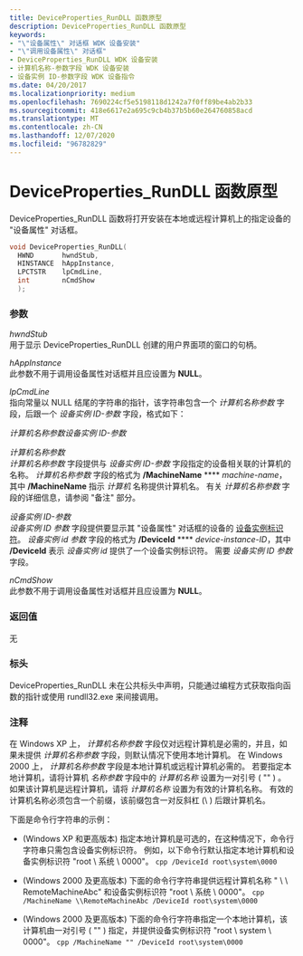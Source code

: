 ```yaml
---
title: DeviceProperties_RunDLL 函数原型
description: DeviceProperties_RunDLL 函数原型
keywords:
- "\"设备属性\" 对话框 WDK 设备安装"
- "\"调用设备属性\" 对话框"
- DeviceProperties_RunDLL WDK 设备安装
- 计算机名称-参数字段 WDK 设备安装
- 设备实例 ID-参数字段 WDK 设备指令
ms.date: 04/20/2017
ms.localizationpriority: medium
ms.openlocfilehash: 7690224cf5e5198118d1242a7f0ff89be4ab2b33
ms.sourcegitcommit: 418e6617e2a695c9cb4b37b5b60e264760858acd
ms.translationtype: MT
ms.contentlocale: zh-CN
ms.lasthandoff: 12/07/2020
ms.locfileid: "96782829"
---
```

# <a name="deviceproperties_rundll-function-prototype"></a>DeviceProperties_RunDLL 函数原型


DeviceProperties_RunDLL 函数将打开安装在本地或远程计算机上的指定设备的 "设备属性" 对话框。

```cpp
void DeviceProperties_RunDLL(
  HWND       hwndStub,
  HINSTANCE  hAppInstance,
  LPCTSTR    lpCmdLine,
  int        nCmdShow
  );
```

### <a name="parameters"></a>参数

<a href="" id="hwndstub"></a>*hwndStub*  
用于显示 DeviceProperties_RunDLL 创建的用户界面项的窗口的句柄。

<a href="" id="happinstance"></a>*hAppInstance*  
此参数不用于调用设备属性对话框并且应设置为 **NULL**。

<a href="" id="lpcmdline"></a>*lpCmdLine*  
指向常量以 NULL 结尾的字符串的指针，该字符串包含一个 *计算机名称参数* 字段，后跟一个 *设备实例 ID-参数* 字段，格式如下：

*计算机名称参数设备实例 ID-参数*

<a href="" id="machine-name-parameter"></a>*计算机名称参数*  
*计算机名称参数* 字段提供与 *设备实例 ID-参数* 字段指定的设备相关联的计算机的名称。 *计算机名称参数* 字段的格式为 **/MachineName**  ****  *machine-name*，其中 **/MachineName** 指示 *计算机* 名称提供计算机名。 有关 *计算机名称参数* 字段的详细信息，请参阅 "备注" 部分。

<a href="" id="device-instance-id-parameter"></a>*设备实例 ID-参数*  
*设备实例 ID 参数* 字段提供要显示其 "设备属性" 对话框的设备的 [设备实例标识符](device-instance-ids.md)。 *设备实例 id 参数* 字段的格式为 **/DeviceId**  ****  *device-instance-ID*，其中 **/DeviceId** 表示 *设备实例 id* 提供了一个设备实例标识符。 需要 *设备实例 ID 参数* 字段。

<a href="" id="ncmdshow"></a>*nCmdShow*  
此参数不用于调用设备属性对话框并且应设置为 **NULL**。

### <a name="return-value"></a>返回值

无

### <a name="headers"></a>标头

DeviceProperties_RunDLL 未在公共标头中声明，只能通过编程方式获取指向函数的指针或使用 rundll32.exe 来间接调用。

### <a name="remarks"></a><a href="" id="comments"></a>注释

在 Windows XP 上， *计算机名称参数* 字段仅对远程计算机是必需的，并且，如果未提供 *计算机名称参数* 字段，则默认情况下使用本地计算机。 在 Windows 2000 上， *计算机名称参数* 字段是本地计算机或远程计算机必需的。 若要指定本地计算机，请将计算机 *名称参数* 字段中的 *计算机名称* 设置为一对引号 ( "" ) 。 如果该计算机是远程计算机，请将 *计算机名称* 设置为有效的计算机名称。 有效的计算机名称必须包含一个前缀，该前缀包含一对反斜杠 (\\ \) 后跟计算机名。

下面是命令行字符串的示例：

-    (Windows XP 和更高版本) 指定本地计算机是可选的，在这种情况下，命令行字符串只需包含设备实例标识符。 例如，以下命令行默认指定本地计算机和设备实例标识符 "root \\ 系统 \\ 0000"。
    ```cpp
    /DeviceId root\system\0000
    ```

-    (Windows 2000 及更高版本) 下面的命令行字符串提供远程计算机名称 " \\ \\ RemoteMachineAbc" 和设备实例标识符 "root \\ 系统 \\ 0000"。
    ```cpp
    /MachineName \\RemoteMachineAbc /DeviceId root\system\0000
    ```

-    (Windows 2000 及更高版本) 下面的命令行字符串指定一个本地计算机，该计算机由一对引号 ( "" ) 指定，并提供设备实例标识符 "root \\ system \\ 0000"。
    ```cpp
    /MachineName "" /DeviceId root\system\0000
    ```

 

 





